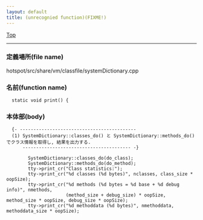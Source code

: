 ```yaml
---
layout: default
title: (unrecognied function)(FIXME!)
---
```

[Top](../index.html)

--- 
### 定義場所(file name)
hotspot/src/share/vm/classfile/systemDictionary.cpp

### 名前(function name)
```
  static void print() {
```

### 本体部(body)
```
  {- -------------------------------------------
  (1) SystemDictionary::classes_do() と SystemDictionary::methods_do() でクラス情報を取得し, 結果を出力する.
      ---------------------------------------- -}

	    SystemDictionary::classes_do(do_class);
	    SystemDictionary::methods_do(do_method);
	    tty->print_cr("Class statistics:");
	    tty->print_cr("%d classes (%d bytes)", nclasses, class_size * oopSize);
	    tty->print_cr("%d methods (%d bytes = %d base + %d debug info)", nmethods,
	                  (method_size + debug_size) * oopSize, method_size * oopSize, debug_size * oopSize);
	    tty->print_cr("%d methoddata (%d bytes)", nmethoddata, methoddata_size * oopSize);
	
```


